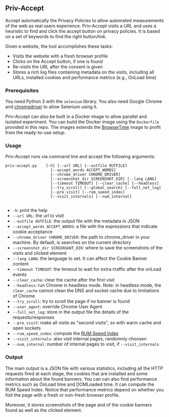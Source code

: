 ## Priv-Accept

Accept automatically the Privacy Policies to allow automated measurements of the web as real users experience.
Priv-Accept visits a URL and uses a heuristic to find and click the accept button on privacy policies.
It is based on a set of keywords to find the right button/link.

Given a website, the tool accomplishes these tasks:

* Visits the website with a fresh browser profile
* Clicks on the Accept button, if one is found
* Re-visits the URL after the consent is given
* Stores a rich log files containing metadata on the visits, including all URLs, installed cookies and performance metrics (e.g., OnLoad time)


### Prerequisites

You need Python 3 with the `selenium` library. You also need Google Chrome and [chromedriver](https://chromedriver.chromium.org/) to allow Selenium using it.

Priv-Accept can also be built in a Docker image to allow parallel and isolated experiment. You can build the Docker image using the `Dockerfile` provided in this repo. The images extends the [BrowserTime](https://www.sitespeed.io/documentation/browsertime/) image to profit from the ready-to-use setup.


### Usage

Priv-Accept runs via command line and accept the following arguments:

```
priv-accept.py    [-h] [--url URL] [--outfile OUTFILE]
                    [--accept_words ACCEPT_WORDS]
                    [--chrome_driver CHROME_DRIVER]
                    [--screenshot_dir SCREENSHOT_DIR] [--lang LANG]
                    [--timeout TIMEOUT] [--clear_cache] [--headless]
                    [--try_scroll] [--global_search] [--full_net_log]
                    [--pre_visit] [--rum_speed_index]
                    [--visit_internals] [--num_internal]
                    
```
* `-h`: print the help
* `--url URL`: the url to visit
* `--outfile OUTFILE`: the output file with the metadata in JSON
* `--accept_words ACCEPT_WORDS`: a file with the expressions that indicate cookie acceptance
* `--chrome_driver CHROME_DRIVER`: the path to chrome_driver in your machine. By default, is searches on the current directory
* `--screenshot_dir SCREENSHOT_DIR`: where to save the screenshots of the visits and clicked element
* `--lang LANG`: the language to set. It can affect the Cookie Banner content
* `--timeout TIMEOUT`: the timeout to wait for extra-traffic after the onLoad events
* `--clear_cache`: clear the cache after the first visit
* `--headless`: run Chrome in headless mode. Note: in headless mode, the `clear_cache` cannot clean the DNS and socket cache due to limitations of Chrome
* `--try_scroll`: try to scroll the page if no banner is found
* `--user_agent`: override Chrome User Agent
* `--full_net_log`: store in the output file the details of the requests/responses
* `--pre_visit`: make all visits as "second visits", so with warm cache and open sockets
* `--rum_speed_index`: compute the [RUM Speed Index](https://github.com/WPO-Foundation/RUM-SpeedIndex)
* `--visit_internals`: also visit internal pages, randomnly choosen
* `--num_internal`: number of internal pages to visit, if `--visit_internals`

### Output

The main output is a JSON file with various statistics, including all the HTTP requests fired at each stage, the cookies that are installed and some information about the found banners. You can can also find performance metrics such as OnLoad time and DOMLoaded time. It can compute the RUM Speed Index. Notice that performance metrics depend on whether you fisit the page with a fresh or non-fresh browser profile.

Moreover, it stores screenshots of the page and of the cookie banners found as well as the clicked element.





